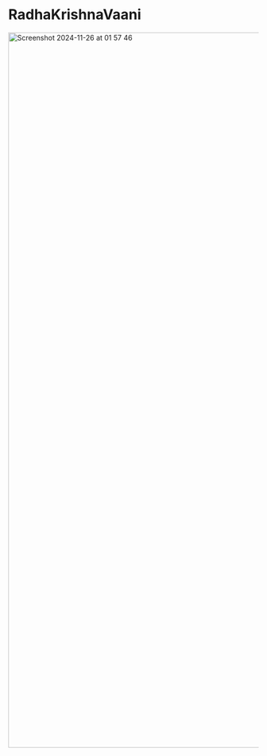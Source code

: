 # RadhaKrishnaVaani

<img width="1438" alt="Screenshot 2024-11-26 at 01 57 46" src="https://github.com/user-attachments/assets/940c6935-d4fb-4b7f-bd84-3794de6340f6">

